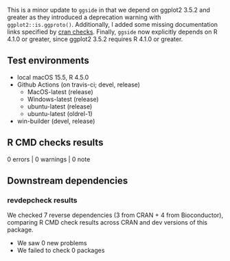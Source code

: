 This is a minor update to `ggside` in that we depend on ggplot2 3.5.2 and greater as they introduced a deprecation warning with `ggplot2::is.ggproto()`.
Additionally, I added some missing documentation links specified by [cran checks](https://cran.r-project.org/web/checks/check_results_ggside.html).
Finally, `ggside` now explicitly depends on R 4.1.0 or greater, since ggplot2 3.5.2 requires R 4.1.0 or greater.

## Test environments

-   local macOS 15.5, R 4.5.0
-   Github Actions (on travis-ci; devel, release)
    -   MacOS-latest (release)
    -   Windows-latest (release)
    -   ubuntu-latest (release)
    -   ubuntu-latest (oldrel-1)
-   win-builder (devel, release)

## R CMD checks results

0 errors | 0 warnings | 0 note

## Downstream dependencies
### revdepcheck results

We checked 7 reverse dependencies (3 from CRAN + 4 from Bioconductor), comparing R CMD check results across CRAN and dev versions of this package.

 * We saw 0 new problems
 * We failed to check 0 packages
